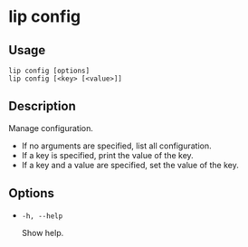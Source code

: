 # lip config

## Usage

```shell
lip config [options]
lip config [<key> [<value>]]
```

## Description

Manage configuration.

- If no arguments are specified, list all configuration.
- If a key is specified, print the value of the key.
- If a key and a value are specified, set the value of the key.

## Options

- `-h, --help`

  Show help.
